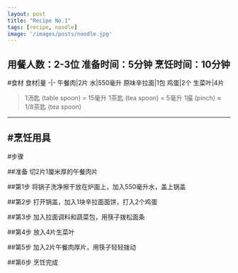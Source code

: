 ```yaml
---
layout: post
title: "Recipe No.1"
tags: [recipe, noodle]
image: '/images/posts/noodle.jpg'
---
```


用餐人数：2-3位 准备时间：5分钟 烹饪时间：10分钟
----
#食材
食材|量
-|-
午餐肉|2片
水|550毫升
原味辛拉面|1包
鸡蛋|2个
生菜叶|4片

>1汤匙 (table spoon) = 15毫升 1茶匙 (tea spoon) = 5毫升 1撮 (pinch) ≈ 1/8茶匙 (tea spoon)
----
#烹饪用具
----
#步骤

##准备
切2片1厘米厚的午餐肉片

##第1步
将锅子洗净擦干放在炉面上，加入550毫升水，盖上锅盖

##第2步
打开锅盖，加入1块辛拉面面饼，打入2个鸡蛋

##第3步
加入拉面调料和蔬菜包，用筷子拨松面条

##第4步
放入4片生菜叶

##第5步
加入2片午餐肉厚片，用筷子轻轻拨动

##第6步
烹饪完成
